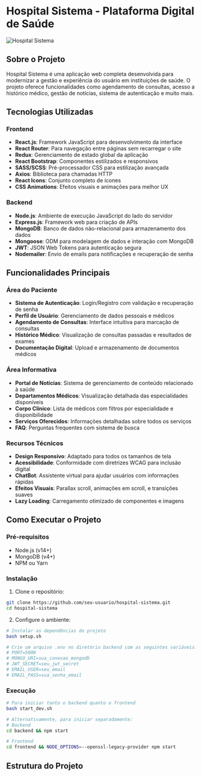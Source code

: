 # Hospital Sistema - Plataforma Digital de Saúde

![Hospital Sistema](frontend/public/logo192.png)

## Sobre o Projeto

Hospital Sistema é uma aplicação web completa desenvolvida para modernizar a gestão e experiência do usuário em instituições de saúde. O projeto oferece funcionalidades como agendamento de consultas, acesso a histórico médico, gestão de notícias, sistema de autenticação e muito mais.

## Tecnologias Utilizadas

### Frontend
- **React.js**: Framework JavaScript para desenvolvimento da interface
- **React Router**: Para navegação entre páginas sem recarregar o site
- **Redux**: Gerenciamento de estado global da aplicação
- **React Bootstrap**: Componentes estilizados e responsivos
- **SASS/SCSS**: Pré-processador CSS para estilização avançada
- **Axios**: Biblioteca para chamadas HTTP
- **React Icons**: Conjunto completo de ícones
- **CSS Animations**: Efeitos visuais e animações para melhor UX

### Backend
- **Node.js**: Ambiente de execução JavaScript do lado do servidor
- **Express.js**: Framework web para criação de APIs
- **MongoDB**: Banco de dados não-relacional para armazenamento dos dados
- **Mongoose**: ODM para modelagem de dados e interação com MongoDB
- **JWT**: JSON Web Tokens para autenticação segura
- **Nodemailer**: Envio de emails para notificações e recuperação de senha

## Funcionalidades Principais

### Área do Paciente
- **Sistema de Autenticação**: Login/Registro com validação e recuperação de senha
- **Perfil de Usuário**: Gerenciamento de dados pessoais e médicos
- **Agendamento de Consultas**: Interface intuitiva para marcação de consultas
- **Histórico Médico**: Visualização de consultas passadas e resultados de exames
- **Documentação Digital**: Upload e armazenamento de documentos médicos

### Área Informativa
- **Portal de Notícias**: Sistema de gerenciamento de conteúdo relacionado à saúde
- **Departamentos Médicos**: Visualização detalhada das especialidades disponíveis
- **Corpo Clínico**: Lista de médicos com filtros por especialidade e disponibilidade
- **Serviços Oferecidos**: Informações detalhadas sobre todos os serviços
- **FAQ**: Perguntas frequentes com sistema de busca

### Recursos Técnicos
- **Design Responsivo**: Adaptado para todos os tamanhos de tela
- **Acessibilidade**: Conformidade com diretrizes WCAG para inclusão digital
- **ChatBot**: Assistente virtual para ajudar usuários com informações rápidas
- **Efeitos Visuais**: Parallax scroll, animações em scroll, e transições suaves
- **Lazy Loading**: Carregamento otimizado de componentes e imagens

## Como Executar o Projeto

### Pré-requisitos
- Node.js (v14+)
- MongoDB (v4+)
- NPM ou Yarn

### Instalação
1. Clone o repositório:
```bash
git clone https://github.com/seu-usuario/hospital-sistema.git
cd hospital-sistema
```

2. Configure o ambiente:
```bash
# Instalar as dependências do projeto
bash setup.sh

# Crie um arquivo .env no diretório backend com as seguintes variáveis:
# PORT=5000
# MONGO_URI=sua_conexao_mongodb
# JWT_SECRET=seu_jwt_secret
# EMAIL_USER=seu_email
# EMAIL_PASS=sua_senha_email
```

### Execução
```bash
# Para iniciar tanto o backend quanto o frontend
bash start_dev.sh

# Alternativamente, para iniciar separadamente:
# Backend
cd backend && npm start

# Frontend
cd frontend && NODE_OPTIONS=--openssl-legacy-provider npm start
```

## Estrutura do Projeto
